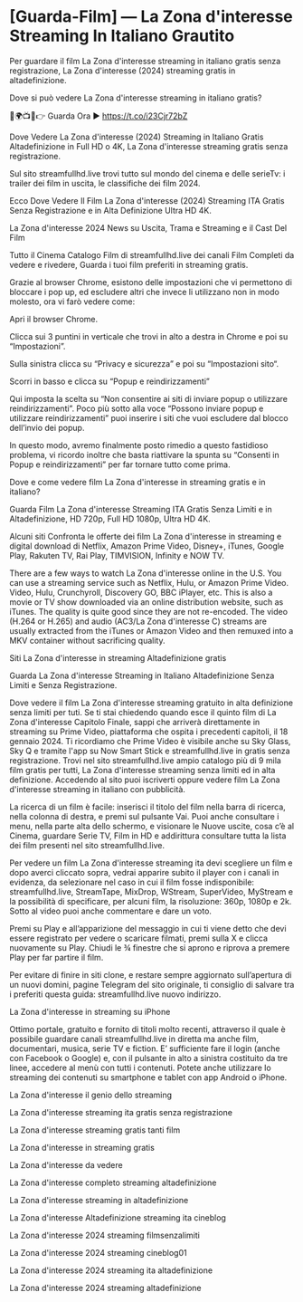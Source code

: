 # [Guarda-Film] — La Zona d'interesse Streaming In Italiano Grautito
Per guardare il film La Zona d'interesse streaming in italiano gratis senza registrazione, La Zona d'interesse (2024) streaming gratis in altadefinizione.

Dove si può vedere La Zona d'interesse streaming in italiano gratis?

🔴🌍📺📱👉 Guarda Ora ▶️ https://t.co/i23Cjr72bZ

Dove Vedere La Zona d'interesse (2024) Streaming in Italiano Gratis Altadefinizione in Full HD o 4K, La Zona d'interesse streaming gratis senza registrazione.

Sul sito streamfullhd.live trovi tutto sul mondo del cinema e delle serieTv: i trailer dei film in uscita, le classifiche dei film 2024.

Ecco Dove Vedere Il Film La Zona d'interesse (2024) Streaming ITA Gratis Senza Registrazione e in Alta Definizione Ultra HD 4K.

La Zona d'interesse 2024 News su Uscita, Trama e Streaming e il Cast Del Film

Tutto il Cinema Catalogo Film di streamfullhd.live dei canali Film Completi da vedere e rivedere, Guarda i tuoi film preferiti in streaming gratis.

Grazie al browser Chrome, esistono delle impostazioni che vi permettono di bloccare i pop up, ed escludere altri che invece li utilizzano non in modo molesto, ora vi farò vedere come:

Apri il browser Chrome.

Clicca sui 3 puntini in verticale che trovi in alto a destra in Chrome e poi su “Impostazioni”.

Sulla sinistra clicca su “Privacy e sicurezza” e poi su “Impostazioni sito“.

Scorri in basso e clicca su “Popup e reindirizzamenti”

Qui imposta la scelta su “Non consentire ai siti di inviare popup o utilizzare reindirizzamenti”. Poco più sotto alla voce “Possono inviare popup e utilizzare reindirizzamenti” puoi inserire i siti che vuoi escludere dal blocco dell’invio dei popup.

In questo modo, avremo finalmente posto rimedio a questo fastidioso problema, vi ricordo inoltre che basta riattivare la spunta su “Consenti in Popup e reindirizzamenti” per far tornare tutto come prima.

Dove e come vedere film La Zona d'interesse in streaming gratis e in italiano?

Guarda Film La Zona d'interesse Streaming ITA Gratis Senza Limiti e in Altadefinizione, HD 720p, Full HD 1080p, Ultra HD 4K.

Alcuni siti Confronta le offerte dei film La Zona d'interesse in streaming e digital download di Netflix, Amazon Prime Video, Disney+, iTunes, Google Play, Rakuten TV, Rai Play, TIMVISION, Infinity e NOW TV.

There are a few ways to watch La Zona d'interesse online in the U.S. You can use a streaming service such as Netflix, Hulu, or Amazon Prime Video. Video, Hulu, Crunchyroll, Discovery GO, BBC iPlayer, etc. This is also a movie or TV show downloaded via an online distribution website, such as iTunes. The quality is quite good since they are not re-encoded. The video (H.264 or H.265) and audio (AC3/La Zona d'interesse C) streams are usually extracted from the iTunes or Amazon Video and then remuxed into a MKV container without sacrificing quality.

Siti La Zona d'interesse in streaming Altadefinizione gratis

Guarda La Zona d'interesse Streaming in Italiano Altadefinizione Senza Limiti e Senza Registrazione.

Dove vedere il film La Zona d'interesse streaming gratuito in alta definizione senza limiti per tuti. Se ti stai chiedendo quando esce il quinto film di La Zona d'interesse Capitolo Finale, sappi che arriverà direttamente in streaming su Prime Video, piattaforma che ospita i precedenti capitoli, il 18 gennaio 2024. Ti ricordiamo che Prime Video è visibile anche su Sky Glass, Sky Q e tramite l'app su Now Smart Stick e streamfullhd.live in gratis senza registrazione.
Trovi nel sito streamfullhd.live ampio catalogo più di 9 mila film gratis per tutti, La Zona d'interesse streaming senza limiti ed in alta definizione. Accedendo al sito puoi iscriverti oppure vedere film La Zona d'interesse streaming in italiano con pubblicità.

La ricerca di un film è facile: inserisci il titolo del film nella barra di ricerca, nella colonna di destra, e premi sul pulsante Vai. Puoi anche consultare i menu, nella parte alta dello schermo, e visionare le Nuove uscite, cosa c’è al Cinema, guardare Serie TV, Film in HD e addirittura consultare tutta la lista dei film presenti nel sito streamfullhd.live.

Per vedere un film La Zona d'interesse streaming ita devi scegliere un film e dopo averci cliccato sopra, vedrai apparire subito il player con i canali in evidenza, da selezionare nel caso in cui il film fosse indisponibile: streamfullhd.live, StreamTape, MixDrop, WStream, SuperVideo, MyStream e la possibilità di specificare, per alcuni film, la risoluzione: 360p, 1080p e 2k. Sotto al video puoi anche commentare e dare un voto.

Premi su Play e all’apparizione del messaggio in cui ti viene detto che devi essere registrato per vedere o scaricare filmati, premi sulla X e clicca nuovamente su Play. Chiudi le ¾ finestre che si aprono e riprova a premere Play per far partire il film.

Per evitare di finire in siti clone, e restare sempre aggiornato sull’apertura di un nuovi domini, pagine Telegram del sito originale, ti consiglio di salvare tra i preferiti questa guida: streamfullhd.live nuovo indirizzo.

La Zona d'interesse in streaming su iPhone

Ottimo portale, gratuito e fornito di titoli molto recenti, attraverso il quale è possibile guardare canali streamfullhd.live in diretta ma anche film, documentari, musica, serie TV e fiction. E’ sufficiente fare il login (anche con Facebook o Google) e, con il pulsante in alto a sinistra costituito da tre linee, accedere al menù con tutti i contenuti. Potete anche utilizzare lo streaming dei contenuti su smartphone e tablet con app Android o iPhone.

La Zona d'interesse il genio dello streaming

La Zona d'interesse streaming ita gratis senza registrazione

La Zona d'interesse streaming gratis tanti film

La Zona d'interesse in streaming gratis

La Zona d'interesse da vedere

La Zona d'interesse completo streaming altadefinizione

La Zona d'interesse streaming in altadefinizione

La Zona d'interesse Altadefinizione streaming ita cineblog

La Zona d'interesse 2024 streaming filmsenzalimiti

La Zona d'interesse 2024 streaming cineblog01

La Zona d'interesse 2024 streaming ita altadefinizione

La Zona d'interesse 2024 streaming altadefinizione
